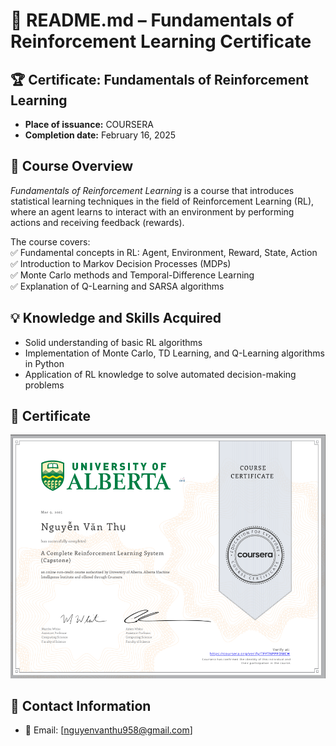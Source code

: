 # 📜 README.md – Fundamentals of Reinforcement Learning Certificate  

## 🏆 Certificate: Fundamentals of Reinforcement Learning  
- **Place of issuance:** COURSERA  
- **Completion date:** February 16, 2025  

## 📖 Course Overview  
*Fundamentals of Reinforcement Learning* is a course that introduces statistical learning techniques in the field of Reinforcement Learning (RL), where an agent learns to interact with an environment by performing actions and receiving feedback (rewards).  

The course covers:  
✅ Fundamental concepts in RL: Agent, Environment, Reward, State, Action  
✅ Introduction to Markov Decision Processes (MDPs)  
✅ Monte Carlo methods and Temporal-Difference Learning  
✅ Explanation of Q-Learning and SARSA algorithms  

## 💡 Knowledge and Skills Acquired  
- Solid understanding of basic RL algorithms  
- Implementation of Monte Carlo, TD Learning, and Q-Learning algorithms in Python  
- Application of RL knowledge to solve automated decision-making problems  

## 📂 Certificate  
![Certificate](TFYTNPPFDMCH.png) 

## 📝 Contact Information  
- 📧 Email: [nguyenvanthu958@gmail.com]  
